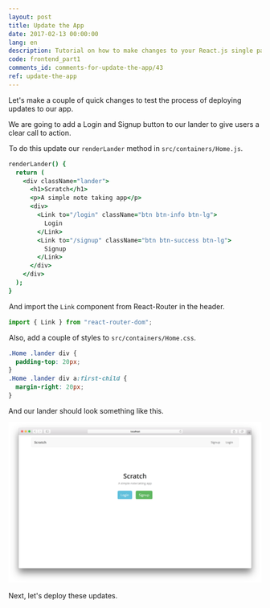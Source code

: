 ```yaml
---
layout: post
title: Update the App
date: 2017-02-13 00:00:00
lang: en
description: Tutorial on how to make changes to your React.js single page application.
code: frontend_part1
comments_id: comments-for-update-the-app/43
ref: update-the-app
---
```


Let's make a couple of quick changes to test the process of deploying updates to our app.

We are going to add a Login and Signup button to our lander to give users a clear call to action.

<img class="code-marker" src="/assets/s.png" />To do this update our `renderLander` method in `src/containers/Home.js`.

``` coffee
renderLander() {
  return (
    <div className="lander">
      <h1>Scratch</h1>
      <p>A simple note taking app</p>
      <div>
        <Link to="/login" className="btn btn-info btn-lg">
          Login
        </Link>
        <Link to="/signup" className="btn btn-success btn-lg">
          Signup
        </Link>
      </div>
    </div>
  );
}
```

<img class="code-marker" src="/assets/s.png" />And import the `Link` component from React-Router in the header.

``` javascript
import { Link } from "react-router-dom";
```

<img class="code-marker" src="/assets/s.png" />Also, add a couple of styles to `src/containers/Home.css`.

``` css
.Home .lander div {
  padding-top: 20px;
}
.Home .lander div a:first-child {
  margin-right: 20px;
}
```

And our lander should look something like this.

![App updated lander screenshot](/assets/app-updated-lander.png)

Next, let's deploy these updates.
